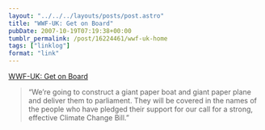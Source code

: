 ```yaml
---
layout: "../../../layouts/posts/post.astro"
title: "WWF-UK: Get on Board"
pubDate: 2007-10-19T07:19:38+00:00
tumblr_permalink: /post/16224461/wwf-uk-home
tags: ["linklog"]
format: "link"
---
```


[WWF-UK: Get on Board][1]

> &ldquo;We&rsquo;re going to construct a giant paper boat and giant paper plane and deliver them to parliament. They will be covered in the names of the people who have pledged their support for our call for a strong, effective Climate Change Bill.&rdquo;

[1]: http://getonboard.wwf.org.uk/index.php
